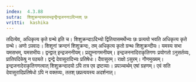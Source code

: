```yaml
---
index:  4.3.88
sutra:  शिशुक्रन्दयमसभद्वन्द्वैन्द्रजननाऽदिभ्यश् छः
vritti:  kashika 
---
```


तदित्येव, अधिकृत्य कृते ग्रन्थे इति च। शिशुक्रन्दाऽदिभ्यो द्वितियासमर्थेभ्यः छः प्रत्ययो भवति अधिकृत्य कृते ग्रन्थे। अणो ऽपवादः। शिशूनां क्रन्दनं शिशुक्रन्दः, तम् अधिकृत्य कृतो ग्रन्थः शिशुक्रन्दीयः। यमस्य सभा यमसभम्, यमसभीयः। द्वन्द्वात् इन्द्रजननीयम्। प्रद्युम्नागमनीयम्। इन्द्रजननादिराकृतिगणः प्रयोगतो ऽनुसर्तव्यः, प्रातिपदिकेषु न पठ्यते। द्वन्द्वे देवासुरादिभ्यः प्रतिषेधः। दैवासुरम्। राक्षो ऽसुरम्। गौणमुख्यम्। इन्द्रजनादेराकृतिगणत्वात् शिशुक्रन्दादयो ऽपि तत्र एव द्रष्टव्याः। प्रपञ्चार्थम् एषां ग्रहणम्। एवं सति देवासुरादिप्रतिषेधो ऽपि न वक्तव्यः, ततश् छप्रत्ययस्य अदर्शनात्।

